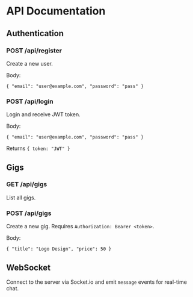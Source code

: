 # API Documentation

## Authentication

### POST /api/register
Create a new user.

Body:
```
{ "email": "user@example.com", "password": "pass" }
```

### POST /api/login
Login and receive JWT token.

Body:
```
{ "email": "user@example.com", "password": "pass" }
```

Returns `{ token: "JWT" }`

## Gigs

### GET /api/gigs
List all gigs.

### POST /api/gigs
Create a new gig. Requires `Authorization: Bearer <token>`.

Body:
```
{ "title": "Logo Design", "price": 50 }
```

## WebSocket
Connect to the server via Socket.io and emit `message` events for real-time chat.
